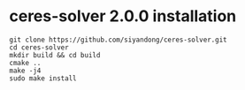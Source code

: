 # ceres-solver 2.0.0 installation
```
git clone https://github.com/siyandong/ceres-solver.git
cd ceres-solver
mkdir build && cd build
cmake ..
make -j4
sudo make install
```
